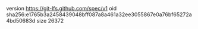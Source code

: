 version https://git-lfs.github.com/spec/v1
oid sha256:e1765b3a2458439048bff087a8a461a32ee3055867e0a76bf65272a4bd50683d
size 26372
